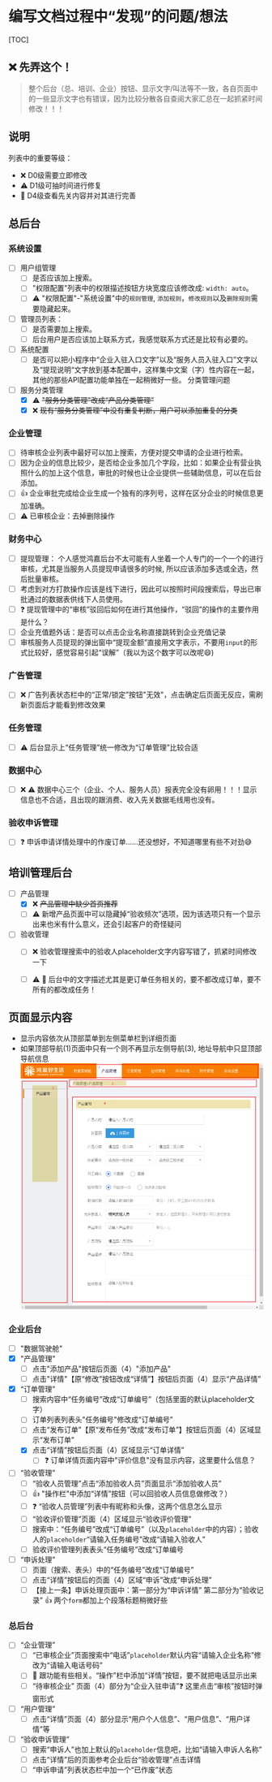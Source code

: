 # 编写文档过程中“发现”的问题/想法
[TOC]

## :x: 先弄这个！

> 整个后台（总、培训、企业）按钮、显示文字/叫法等不一致，各自页面中的一些显示文字也有错误，因为比较分散各自查阅大家汇总在一起抓紧时间修改！！！

## 说明

列表中的重要等级：
- :x: D0级需要立即修改
- :warning: D1级可抽时间进行修复
- :bell: D4级查看先关内容并对其进行完善

## 总后台

### 系统设置
- [ ] 用户组管理
  - [ ] 是否应该加上搜索。
  - [ ] "权限配置"列表中的权限描述按钮方块宽度应该修改成: `width: auto`。
  - [ ] :warning: "权限配置"-"系统设置"中的`规则管理`, `添加规则`，`修改规则`以及`删除规则`需要隐藏起来。
- [ ] 管理员列表：
  - [ ] 是否需要加上搜索。
  - [ ] 后台用户是否应该加上联系方式，我感觉联系方式还是比较有必要的。
- [ ] 系统配置
  - [ ] 是否可以把小程序中“企业入驻入口文字”以及“服务人员入驻入口”文字以及“提现说明“文字放到基本配置中，这样集中文案（字）性内容在一起，其他的那些API配置功能单独在一起稍微好一些。
分类管理问题
- [ ] 服务分类管理
  - [x] :warning: ~~"服务分类管理"改成“产品分类管理”~~
  - [x] :x: ~~现有“服务分类管理”中没有重复判断，用户可以添加重复的分类~~

### 企业管理
- [ ] 待审核企业列表中最好可以加上搜索，方便对提交申请的企业进行检索。
- [ ] 因为企业的信息比较少，是否给企业多加几个字段，比如：如果企业有营业执照什么的加上这个信息，审批的时候也让企业提供一些辅助信息，可以在后台添加。
- [ ] :+1: 企业审批完成给企业生成一个独有的序列号，这样在区分企业的时候信息更加准确。
- [ ] :warning: 已审核企业：去掉删除操作

### 财务中心
- [ ] 提现管理： 个人感觉鸿嘉后台不太可能有人坐着一个人专门的一个一个的进行审核，尤其是当服务人员提现申请很多的时候, 所以应该添加多选或全选，然后批量审核。
- [ ] 考虑到对方打款操作应该是线下进行，因此可以按照时间段搜索后，导出已审批通过的数据表供线下人员使用。
- [ ] :question: 提现管理中的“审核”驳回后如何在进行其他操作，“驳回”的操作的主要作用是什么？
- [ ] 企业充值题外话：是否可以点击企业名称直接跳转到企业充值记录
- [ ] 审核服务人员提现的弹出窗中“提现金额”直接用文字表示，不要用`input`的形式比较好，感觉容易引起“误解”（我以为这个数字可以改呢:smile:)

### 广告管理
- [ ] :x: 广告列表状态栏中的“正常/锁定”按钮"无效"，点击确定后页面无反应，需刷新页面后才能看到修改效果

### 任务管理
- [ ] :warning: 后台显示上“任务管理”统一修改为“订单管理”比较合适

### 数据中心
- [ ] :x: :warning: 数据中心三个（企业、个人、服务人员）报表完全没有卵用！！！显示信息也不合适，且出现的跟消费、收入先关数据毛线用也没有。

### 验收申诉管理
- [ ] :question: 申诉申请详情处理中的作废订单……还没想好，不知道哪里有些不对劲:sweat_smile:


## 培训管理后台

- [ ] 产品管理
  - [x] :x: ~~产品管理中缺少首页推荐~~
  - [ ] :warning: 新增产品页面中可以隐藏掉“验收频次”选项，因为该选项只有一个显示出来也米有什么意义，还会引起客户的奇怪疑问
- [ ] 验收管理
  - [ ] :x: 验收管理搜索中的验收人placeholder文字内容写错了，抓紧时间修改一下
  - [ ] :warning: :bell: 后台中的文字描述尤其是更订单任务相关的，要不都改成订单，要不所有的都改成任务！


## 页面显示内容

- 显示内容依次从顶部菜单到左侧菜单栏到详细页面
- 如果顶部导航(1)页面中只有一个则不再显示左侧导航(3), 地址导航中只显顶部导航信息
![页面区域](./page_sections.png)

### 企业后台
- [ ] "数据驾驶舱"
- [x] "产品管理"
  - [ ] 点击"添加产品"按钮后页面（4）"添加产品" 
  - [ ] 点击"详情"【原“修改”按钮改成“详情”】按钮后页面（4）显示“产品详情”
- [x] “订单管理”
  - [ ] 搜索内容中“任务编号”改成“订单编号”（包括里面的默认placeholder文字）
  - [ ] 订单列表列表头"任务编号"修改成“订单编号”
  - [ ] 点击“发布订单”【原“发布任务”改成“发布订单”】按钮后页面（4）区域显示“发布订单”
  - [x] 点击“详情”按钮后页面（4）区域显示“订单详情”
    - [ ] :question: 订单详情页面内容中"评价信息"没有显示内容，这里要什么信息？
- [ ] “验收管理”
  - [ ] “验收人员管理”点击“添加验收人员”页面显示“添加验收人员”
  - [ ] :+1: "操作栏"中添加“详情”按钮（可以回验收人员信息做修改？）
  - [ ] :question: “验收人员管理”列表中有昵称和头像，这两个信息怎么显示
  - [ ] “验收评价管理”页面（4）区域显示“验收评价管理”
  - [ ] 搜索中：“任务编号”改成“订单编号”（以及`placeholder`中的内容）；验收人的`placeholder`“请输入任务编号”改成“请输入验收人”
  - [ ] 验收评价管理列表表头“任务编号”改成“订单编号
- [ ] “申诉处理”
  - [ ] 页面（搜索、表头）中的“任务编号”改成“订单编号”
  - [ ] 点击“详情”按钮后的页面（4）区域“申诉”改成“申诉处理”
  - [ ] 【接上一条】申诉处理页面中：第一部分为“申诉详情” 第二部分为“验收记录” :+1: 两个`form`都加上个段落标题稍微好些

### 总后台
- [ ] “企业管理”
  - [ ] “已审核企业”页面搜索中“电话”`placeholder`默认内容“请输入企业名称”修改为“请输入电话号码”
  - [ ] :memo: 跟功能有些相关。“操作”栏中添加“详情”按钮，要不就把电话显示出来
  - [ ] “待审核企业” 页面（4）部分为“企业入驻申请”:question: 这里点击“审核”按钮时弹窗形式
- [ ] “用户管理”
  - [ ] 点击“详情”页面（4）部分显示“用户个人信息”、“用户信息”、“用户详情”等
- [ ] “验收申诉管理”
  - [ ] 搜索“申诉人”也加上默认的`placeholder`信息吧，比如“请输入申诉人名称”
  - [ ] 点击“详情”后的页面参考企业后台“验收管理”点击详情
  - [ ] “申诉申请”列表状态栏中加一个“已作废”状态